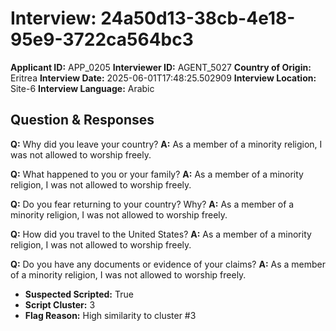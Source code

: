 # Interview: 24a50d13-38cb-4e18-95e9-3722ca564bc3
**Applicant ID:** APP_0205
**Interviewer ID:** AGENT_5027
**Country of Origin:** Eritrea
**Interview Date:** 2025-06-01T17:48:25.502909
**Interview Location:** Site-6
**Interview Language:** Arabic

## Question & Responses

**Q:** Why did you leave your country?
**A:** As a member of a minority religion, I was not allowed to worship freely.

**Q:** What happened to you or your family?
**A:** As a member of a minority religion, I was not allowed to worship freely.

**Q:** Do you fear returning to your country? Why?
**A:** As a member of a minority religion, I was not allowed to worship freely.

**Q:** How did you travel to the United States?
**A:** As a member of a minority religion, I was not allowed to worship freely.

**Q:** Do you have any documents or evidence of your claims?
**A:** As a member of a minority religion, I was not allowed to worship freely.

- **Suspected Scripted:** True
- **Script Cluster:** 3
- **Flag Reason:** High similarity to cluster #3